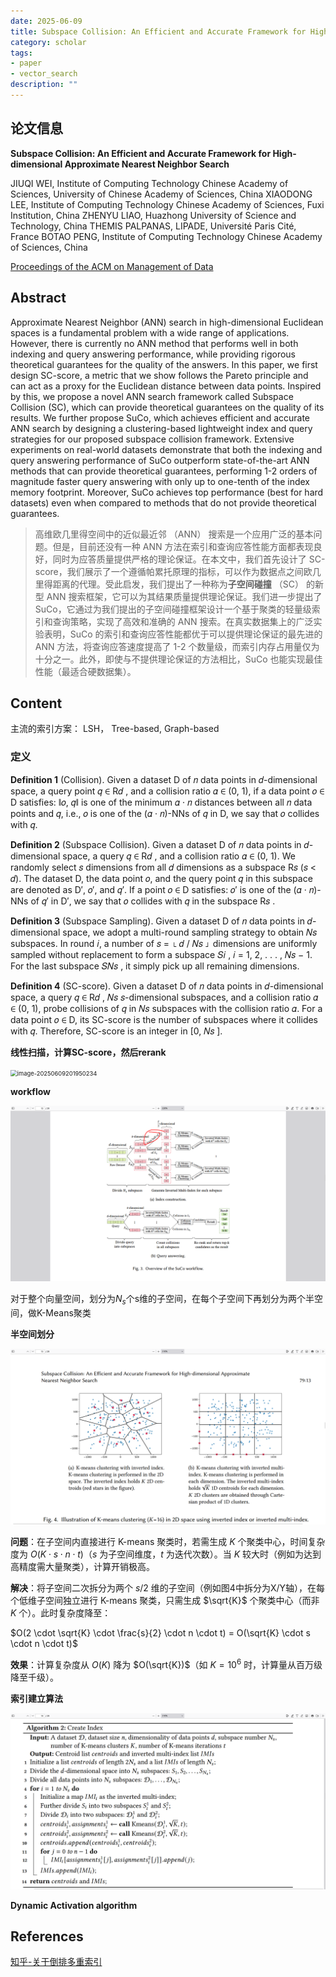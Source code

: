 ```yaml
---
date: 2025-06-09
title: Subspace Collision: An Efficient and Accurate Framework for High-dimensional Approximate Nearest Neighbor Search
category: scholar
tags: 
- paper
- vector_search
description: ""
---
```


## 论文信息

**Subspace Collision: An Efficient and Accurate Framework for High-dimensional Approximate Nearest Neighbor Search**

JIUQI WEI, Institute of Computing Technology Chinese Academy of Sciences, University of Chinese Academy of Sciences, China
XIAODONG LEE, Institute of Computing Technology Chinese Academy of Sciences, Fuxi Institution, China
ZHENYU LIAO, Huazhong University of Science and Technology, China
THEMIS PALPANAS, LIPADE, Université Paris Cité, France
BOTAO PENG, Institute of Computing Technology Chinese Academy of Sciences, China

[Proceedings of the ACM on Management of Data](https://dl.acm.org/toc/pacmmod/2025/3/1)

## Abstract

Approximate Nearest Neighbor (ANN) search in high-dimensional Euclidean  spaces is a fundamental problem with a wide range of applications.  However, there is currently no ANN method that performs well in both  indexing and query answering performance, while providing rigorous  theoretical guarantees for the quality of the answers. In this paper, we first design SC-score, a metric that we show follows the Pareto  principle and can act as a proxy for the Euclidean distance between data points. Inspired by this, we propose a novel ANN search framework  called Subspace Collision (SC), which can provide theoretical guarantees on the quality of its results. We further propose SuCo, which achieves  efficient and accurate ANN search by designing a clustering-based  lightweight index and query strategies for our proposed subspace  collision framework. Extensive experiments on real-world datasets  demonstrate that both the indexing and query answering performance of  SuCo outperform state-of-the-art ANN methods that can provide  theoretical guarantees, performing 1-2 orders of magnitude faster query  answering with only up to one-tenth of the index memory footprint.  Moreover, SuCo achieves top performance (best for hard datasets) even  when compared to methods that do not provide theoretical guarantees.

> 高维欧几里得空间中的近似最近邻 （ANN） 搜索是一个应用广泛的基本问题。但是，目前还没有一种 ANN  方法在索引和查询应答性能方面都表现良好，同时为应答质量提供严格的理论保证。在本文中，我们首先设计了  SC-score，我们展示了一个遵循帕累托原理的指标，可以作为数据点之间欧几里得距离的代理。受此启发，我们提出了一种称为**子空间碰撞** （SC）  的新型 ANN 搜索框架，它可以为其结果质量提供理论保证。我们进一步提出了  SuCo，它通过为我们提出的子空间碰撞框架设计一个基于聚类的轻量级索引和查询策略，实现了高效和准确的 ANN  搜索。在真实数据集上的广泛实验表明，SuCo 的索引和查询应答性能都优于可以提供理论保证的最先进的 ANN 方法，将查询应答速度提高了 1-2  个数量级，而索引内存占用量仅为十分之一。此外，即使与不提供理论保证的方法相比，SuCo 也能实现最佳性能（最适合硬数据集）。

## Content

主流的索引方案： LSH， Tree-based, Graph-based

### 定义


**Definition 1** (Collision). Given a dataset D of 𝑛 data points in 𝑑-dimensional space, a query point 𝑞 ∈ R𝑑 , and a collision ratio 𝛼 ∈ (0, 1), if a data point 𝑜 ∈ D satisfies: ∥𝑜, 𝑞∥ is one of the minimum 𝛼 · 𝑛 distances between all 𝑛 data points and 𝑞, i.e., 𝑜 is one of the (𝛼 · 𝑛)-NNs of 𝑞 in D, we say that 𝑜 collides with 𝑞.

**Definition 2** (Subspace Collision). Given a dataset D of 𝑛 data points in 𝑑-dimensional space, a query 𝑞 ∈ R𝑑 , and a collision ratio 𝛼 ∈ (0, 1). We randomly select 𝑠 dimensions from all 𝑑 dimensions as a subspace R𝑠 (𝑠 < 𝑑). The dataset D, the data point 𝑜, and the query point 𝑞 in this subspace are denoted as D′, 𝑜′, and 𝑞′. If a point 𝑜 ∈ D satisfies: 𝑜′ is one of the (𝛼 · 𝑛)-NNs of 𝑞′ in D′, we say that 𝑜 collides with 𝑞 in the subspace R𝑠 .

**Definition 3** (Subspace Sampling). Given a dataset D of 𝑛 data points in 𝑑-dimensional space, we adopt a multi-round sampling strategy to obtain 𝑁𝑠 subspaces. In round 𝑖, a number of 𝑠 = ⌊ 𝑑 / 𝑁𝑠 ⌋ dimensions are uniformly sampled without replacement to form a subspace 𝑆𝑖 , 𝑖 = 1, 2, . . . , 𝑁𝑠 − 1. For the last subspace 𝑆𝑁𝑠 , it simply pick up all remaining dimensions.

**Definition 4** (SC-score). Given a dataset D of 𝑛 data points in 𝑑-dimensional space, a query 𝑞 ∈ R𝑑 , 𝑁𝑠  𝑠-dimensional subspaces, and a collision ratio 𝛼 ∈ (0, 1), probe collisions of 𝑞 in 𝑁𝑠 subspaces with the collision ratio 𝛼. For a data point 𝑜 ∈ D, its SC-score is the number of subspaces where it collides with 𝑞. Therefore, SC-score is an integer in [0, 𝑁𝑠 ].

**线性扫描，计算SC-score，然后rerank**

<img src="./../../../../../LocalResources/Pictures/Cache/Subspace%20Collision/20250609201959045.png" alt="image-20250609201950234" style="zoom:67%;" />

**workflow**

![image-20250609202448438](https://raw.githubusercontent.com/ee-wizard/ee-wizard/res/images/20250609202456756.png)

对于整个向量空间，划分为$N_s$个s维的子空间，在每个子空间下再划分为两个半空间，做K-Means聚类

**半空间划分**

![image-20250609203020352](https://raw.githubusercontent.com/ee-wizard/ee-wizard/res/images/20250609203021700.png)

**问题**：在子空间内直接进行 K-means 聚类时，若需生成 $K$ 个聚类中心，时间复杂度为 $O(K \cdot s \cdot n \cdot t)$（$s$ 为子空间维度，$t$ 为迭代次数）。当 $K$ 较大时（例如为达到高精度需大量聚类），计算开销极高。

**解决**：将子空间二次拆分为两个 $s/2$ 维的子空间（例如图4中拆分为X/Y轴），在每个低维子空间独立进行 K-means 聚类，只需生成 $\sqrt{K}$ 个聚类中心（而非 $K$ 个）。此时复杂度降至：

$O(2 \cdot \sqrt{K} \cdot \frac{s}{2} \cdot n \cdot t) = O(\sqrt{K} \cdot s \cdot n \cdot t)$

**效果**：计算复杂度从 $O(K)$ 降为 $O(\sqrt{K})$（如 $K=10^6$ 时，计算量从百万级降至千级）。

**索引建立算法**

<img src="https://raw.githubusercontent.com/ee-wizard/ee-wizard/res/images/20250609202942246.png" alt="image-20250609202939415" style="zoom:80%;" />

**Dynamic Activation algorithm**



## References

[知乎-关于倒排多重索引](https://zhuanlan.zhihu.com/p/130792944)

